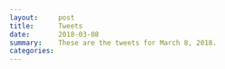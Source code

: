 ```yaml
---
layout:     post
title:      Tweets
date:       2018-03-08
summary:    These are the tweets for March 8, 2018.
categories:
---
```



